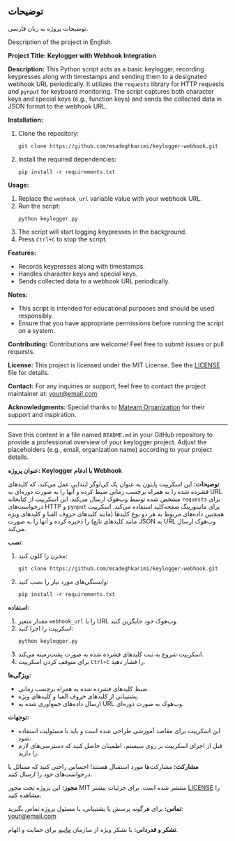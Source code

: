 

## توضیحات
توضیحات پروژه به زبان فارسی.

Description of the project in English.



**Project Title: Keylogger with Webhook Integration**

**Description:**
This Python script acts as a basic keylogger, recording keypresses along with timestamps and sending them to a designated webhook URL periodically. It utilizes the `requests` library for HTTP requests and `pynput` for keyboard monitoring. The script captures both character keys and special keys (e.g., function keys) and sends the collected data in JSON format to the webhook URL.

**Installation:**
1. Clone the repository:
   ```
   git clone https://github.com/msadeghkarimi/keylogger-webhook.git
   ```
2. Install the required dependencies:
   ```
   pip install -r requirements.txt
   ```

**Usage:**
1. Replace the `webhook_url` variable value with your webhook URL.
2. Run the script:
   ```
   python keylogger.py
   ```
3. The script will start logging keypresses in the background.
4. Press `Ctrl+C` to stop the script.

**Features:**
- Records keypresses along with timestamps.
- Handles character keys and special keys.
- Sends collected data to a webhook URL periodically.

**Notes:**
- This script is intended for educational purposes and should be used responsibly.
- Ensure that you have appropriate permissions before running the script on a system.

**Contributing:**
Contributions are welcome! Feel free to submit issues or pull requests.

**License:**
This project is licensed under the MIT License. See the [LICENSE](LICENSE) file for details.

**Contact:**
For any inquiries or support, feel free to contact the project maintainer at: your@email.com

**Acknowledgments:**
Special thanks to [Mateam Organization](https://www.mateam.org) for their support and inspiration.

---

Save this content in a file named `README.md` in your GitHub repository to provide a professional overview of your keylogger project. Adjust the placeholders (e.g., email, organization name) according to your project details.



**عنوان پروژه: Keylogger با ادغام Webhook**

**توضیحات:**
این اسکریپت پایتون به عنوان یک کی‌لوگر ابتدایی عمل می‌کند، که کلیدهای فشرده شده را به همراه برچسب زمانی ضبط کرده و آنها را به صورت دوره‌ای به URL مشخص شده توسط وب‌هوک ارسال می‌کند. این اسکریپت از کتابخانه `requests` برای درخواست‌های HTTP و `pynput` برای مانیتورینگ صفحه‌کلید استفاده می‌کند. اسکریپت همچنین داده‌های مربوط به هر دو نوع کلیدها (مانند کلیدهای حروف الفبا و کلیدهای ویژه مانند کلیدهای تابع) را ذخیره کرده و آنها را به صورت JSON به URL وب‌هوک ارسال می‌کند.

**نصب:**
1. مخزن را کلون کنید:
   ```
   git clone https://github.com/msadeghkarimi/keylogger-webhook.git
   ```
2. وابستگی‌های مورد نیاز را نصب کنید:
   ```
   pip install -r requirements.txt
   ```

**استفاده:**
1. مقدار متغیر `webhook_url` را با URL وب‌هوک خود جایگزین کنید.
2. اسکریپت را اجرا کنید:
   ```
   python keylogger.py
   ```
3. اسکریپت شروع به ثبت کلیدهای فشرده شده به صورت پشت‌زمینه می‌کند.
4. برای متوقف کردن اسکریپت `Ctrl+C` را فشار دهید.

**ویژگی‌ها:**
- ضبط کلیدهای فشرده شده به همراه برچسب زمانی.
- پشتیبانی از کلیدهای حروف الفبا و کلیدهای ویژه.
- ارسال داده‌های جمع‌آوری شده به URL وب‌هوک به صورت دوره‌ای.

**توجهات:**
- این اسکریپت برای مقاصد آموزشی طراحی شده است و باید با مسئولیت استفاده شود.
- قبل از اجرای اسکریپت بر روی سیستم، اطمینان حاصل کنید که دسترسی‌های لازم را دارید.

**مشارکت:**
مشارکت‌ها مورد استقبال هستند! احساس راحتی کنید که مسائل یا درخواست‌های خود را ارسال کنید.

**مجوز:**
این پروژه تحت مجوز MIT منتشر شده است. برای جزئیات بیشتر [LICENSE](LICENSE) را مشاهده کنید.

**تماس:**
برای هرگونه پرسش یا پشتیبانی، با مسئول پروژه تماس بگیرید: your@email.com

**تشکر و قدردانی:**
با تشکر ویژه از سازمان [ماتیم](https://www.mateam.org) برای حمایت و الهام.
